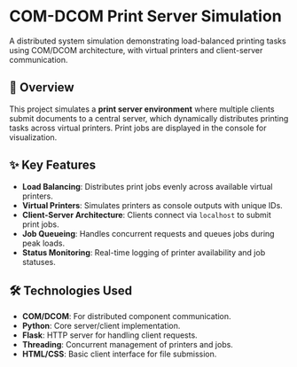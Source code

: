 # COM-DCOM Print Server Simulation

A distributed system simulation demonstrating load-balanced printing tasks using COM/DCOM architecture, with virtual printers and client-server communication.

## 📌 Overview

This project simulates a **print server environment** where multiple clients submit documents to a central server, which dynamically distributes printing tasks across virtual printers. Print jobs are displayed in the console for visualization.

## ✨ Key Features

- **Load Balancing**: Distributes print jobs evenly across available virtual printers.
- **Virtual Printers**: Simulates printers as console outputs with unique IDs.
- **Client-Server Architecture**: Clients connect via `localhost` to submit print jobs.
- **Job Queueing**: Handles concurrent requests and queues jobs during peak loads.
- **Status Monitoring**: Real-time logging of printer availability and job statuses.

## 🛠️ Technologies Used

- **COM/DCOM**: For distributed component communication.
- **Python**: Core server/client implementation.
- **Flask**: HTTP server for handling client requests.
- **Threading**: Concurrent management of printers and jobs.
- **HTML/CSS**: Basic client interface for file submission.
